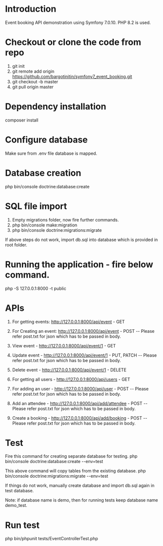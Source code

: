 # Introduction

Event booking API demonstration using Symfony 7.0.10.
PHP 8.2 is used.

# Checkout or clone the code from repo
  1. git init
  2. git remote add origin https://github.com/bargotinitin/symfony7_event_booking.git
  3. git checkout -b master
  4. git pull origin master

# Dependency installation
composer install

# Configure database
Make sure from .env file database is mapped.

# Database creation
php bin/console doctrine:database:create

# SQL file import
  1. Empty migrations folder, now fire further commands.
  2. php bin/console make:migration
  3. php bin/console doctrine:migrations:migrate

If above steps do not work, import db.sql into database which is provided in root folder.

# Running the application - fire below command.
php -S 127.0.0.1:8000 -t public

# APIs

  1. For getting events: http://127.0.0.1:8000/api/event - GET

  2. For Creating an event: http://127.0.0.1:8000/api/event - POST
    -- Please refer post.txt for json which has to be passed in body.

  3. View event - http://127.0.0.1:8000/api/event/1 - GET

  4. Update event - http://127.0.0.1:8000/api/event/1 - PUT, PATCH
    -- Please refer post.txt for json which has to be passed in body.

  5. Delete event - http://127.0.0.1:8000/api/event/1 - DELETE

  6. For getting all users - http://127.0.0.1:8000/api/users - GET

  7. For adding an user - http://127.0.0.1:8000/api/user - POST
    -- Please refer post.txt for json which has to be passed in body.

  8. Add an attendee - http://127.0.0.1:8000/api/add/attendee - POST
    -- Please refer post.txt for json which has to be passed in body.

  9. Create a booking - http://127.0.0.1:8000/api/add/booking - POST
    -- Please refer post.txt for json which has to be passed in body.


# Test

  Fire this command for creating separate database for testing.
    php bin/console doctrine:database:create --env=test

  This above command will copy tables from the existing database.
    php bin/console doctrine:migrations:migrate --env=test

  If things do not work, manually create database and import db.sql again in test
  database.

Note: if database name is demo, then for running tests keep database name
      demo_test.

# Run test

  php bin/phpunit tests/EventControllerTest.php


